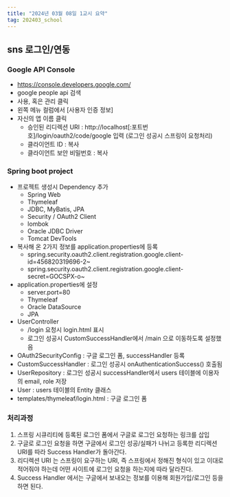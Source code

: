 ```yaml
---
title: "2024년 03월 08일 1교시 요약"
tag: 202403_school
---
```


## sns 로그인/연동

### Google API Console

- https://console.developers.google.com/
- google people api 검색
- 사용, 혹은 관리 클릭
- 왼쪽 메뉴 컬럼에서 [사용자 인증 정보]
- 자신의 앱 이름 클릭
  - 승인된 리디렉션 URI : http://localhost[:포트번호]/login/oauth2/code/google 입력 (로그인 성공시 스프링이 요청처리)
  - 클라이언트 ID : 복사
  - 클라이언트 보안 비밀번호 : 복사

### Spring boot project

- 프로젝트 생성시 Dependency 추가
  - Spring Web
  - Thymeleaf
  - JDBC, MyBatis, JPA
  - Security / OAuth2 Client
  - lombok
  - Oracle JDBC Driver
  - Tomcat DevTools
- 복사해 온 2가지 정보를 application.properties에 등록
  - spring.security.oauth2.client.registration.google.client-id=456820319696-2~
  - spring.security.oauth2.client.registration.google.client-secret=GOCSPX-o~
- application.properties에 설정
  - server.port=80
  - Thymeleaf
  - Oracle DataSource
  - JPA   
- UserController
  - /login 요청시 login.html 표시
  - 로그인 성공시 CustomSuccessHandler에서 /main 으로 이동하도록 설정했음
- OAuth2SecurityConfig : 구글 로그인 폼, successHandler 등록
- CustomSuccessHandler : 로그인 성공시 onAuthenticationSuccess() 호출됨
- UserRepository : 로그인 성공시 successHandler에서 users 테이블에 이용자의 email, role 저장
- User : users 테이블의 Entity 클래스
- templates/thymeleaf/login.html : 구글 로그인 폼
  
### 처리과정

1. 스프링 시큐리티에 등록된 로그인 폼에서 구글로 로그인 요청하는 링크를 삽입
2. 구글로 로그인 요청을 하면 구글에서 로그인 성공/실패가 나뉘고 등록한 리디렉션 URI를 따라 Success Handler가 돌아간다.
3. 리디렉션 URI 는 스프링이 요구하는 URI, 즉 스프링에서 정해진 형식이 있고 이대로 적어줘야 하는데 어떤 사이트에 로그인 요청을 하는지에 따라 달라진다.
4. Success Handler 에서는 구글에서 보내오는 정보를 이용해 회원가입/로그인 등을 하면 된다. 